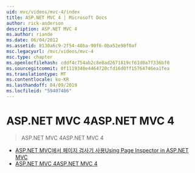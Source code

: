 ```yaml
---
uid: mvc/videos/mvc-4/index
title: ASP.NET MVC 4 | Microsoft Docs
author: rick-anderson
description: ASP.NET MVC 4
ms.author: riande
ms.date: 06/04/2012
ms.assetid: 8130a6c9-2f54-48ba-90f6-0ba52e98f0af
msc.legacyurl: /mvc/videos/mvc-4
msc.type: chapter
ms.openlocfilehash: cddf4c754ab2c8e8ad2671819cf61d0a7f336bf0
ms.sourcegitcommit: 0f1119340e4464720cfd16d0ff15764746ea1fea
ms.translationtype: MT
ms.contentlocale: ko-KR
ms.lasthandoff: 04/09/2019
ms.locfileid: "59407486"
---
```

# <a name="aspnet-mvc-4"></a><span data-ttu-id="2e94d-103">ASP.NET MVC 4</span><span class="sxs-lookup"><span data-stu-id="2e94d-103">ASP.NET MVC 4</span></span>

> <span data-ttu-id="2e94d-104">ASP.NET MVC 4</span><span class="sxs-lookup"><span data-stu-id="2e94d-104">ASP.NET MVC 4</span></span>


- [<span data-ttu-id="2e94d-105">ASP.NET MVC에서 페이지 검사기 사용</span><span class="sxs-lookup"><span data-stu-id="2e94d-105">Using Page Inspector in ASP.NET MVC</span></span>](using-page-inspector-in-aspnet-mvc.md)
- [<span data-ttu-id="2e94d-106">ASP.NET MVC 4</span><span class="sxs-lookup"><span data-stu-id="2e94d-106">ASP.NET MVC 4</span></span>](aspnet-mvc-4.md)
